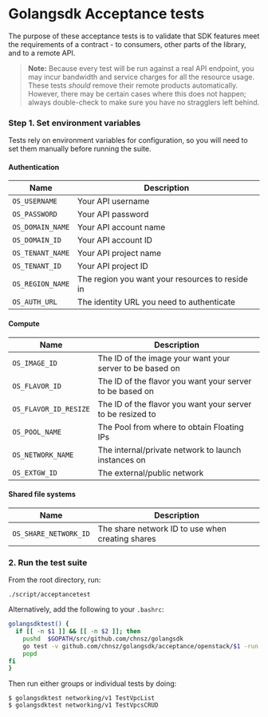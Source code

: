 # Golangsdk Acceptance tests

The purpose of these acceptance tests is to validate that SDK features meet
the requirements of a contract - to consumers, other parts of the library, and
to a remote API.

> **Note:** Because every test will be run against a real API endpoint, you
> may incur bandwidth and service charges for all the resource usage. These
> tests *should* remove their remote products automatically. However, there may
> be certain cases where this does not happen; always double-check to make sure
> you have no stragglers left behind.

### Step 1. Set environment variables

Tests rely on environment variables for configuration, so you will need
to set them manually before running the suite.

#### Authentication

|Name|Description|
|---|---|
|`OS_USERNAME`|Your API username|
|`OS_PASSWORD`|Your API password|
|`OS_DOMAIN_NAME`|Your API account name|
|`OS_DOMAIN_ID`|Your API account ID|
|`OS_TENANT_NAME`|Your API project name|
|`OS_TENANT_ID`|Your API project ID|
|`OS_REGION_NAME`|The region you want your resources to reside in|
|`OS_AUTH_URL`|The identity URL you need to authenticate|

#### Compute

|Name|Description|
|---|---|
|`OS_IMAGE_ID`|The ID of the image your want your server to be based on|
|`OS_FLAVOR_ID`|The ID of the flavor you want your server to be based on|
|`OS_FLAVOR_ID_RESIZE`|The ID of the flavor you want your server to be resized to|
|`OS_POOL_NAME`|The Pool from where to obtain Floating IPs|
|`OS_NETWORK_NAME`|The internal/private network to launch instances on|
|`OS_EXTGW_ID`|The external/public network|

#### Shared file systems
|Name|Description|
|---|---|
|`OS_SHARE_NETWORK_ID`| The share network ID to use when creating shares|

### 2. Run the test suite

From the root directory, run:

```
./script/acceptancetest
```

Alternatively, add the following to your `.bashrc`:

```bash
golangsdktest() {
  if [[ -n $1 ]] && [[ -n $2 ]]; then
    pushd  $GOPATH/src/github.com/chnsz/golangsdk
    go test -v github.com/chnsz/golangsdk/acceptance/openstack/$1 -run "$2" | tee ~/golangsdk.log
    popd
fi
}
```

Then run either groups or individual tests by doing:

```shell
$ golangsdktest networking/v1 TestVpcList
$ golangsdktest networking/v1 TestVpcsCRUD
```

